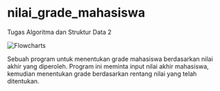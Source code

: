 # nilai_grade_mahasiswa
Tugas Algoritma dan Struktur Data 2 

![Flowcharts](https://github.com/abdullahrobith/nilai_grade_mahasiswa/assets/145589841/c911986b-4934-4471-bc10-ee0db52e4b07)


Sebuah program untuk menentukan grade mahasiswa berdasarkan nilai akhir yang diperoleh. Program ini meminta input nilai akhir mahasiswa, kemudian menentukan grade berdasarkan rentang nilai yang telah ditentukan.
